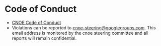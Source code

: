 # Code of Conduct

- [CNOE Code of Conduct](https://github.com/cnoe-io/governance/blob/main/CODE-OF-CONDUCT.md)
- Violations can be reported to [cnoe-steering@googlegroups.com](mailto:cnoe-steering@googlegroups.com). This email address is monitored by the cnoe steering committee and all reports will remain confidential. 